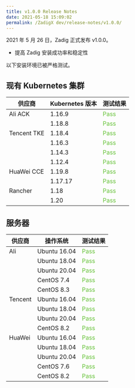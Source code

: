```yaml
---
title: v1.0.0 Release Notes
date: 2021-05-18 15:09:02
permalink: /ZadigX dev/release-notes/v1.0.0/
---
```

2021 年 5 月 26 日，Zadig 正式发布 v1.0.0。

- 提高 Zadig 安装成功率和稳定性

以下安装环境已被严格测试。

## 现有 Kubernetes 集群

|  供应商 | Kubernetes 版本  |  测试结果 |
|----|----|---|
| Ali ACK | 1.16.9 | <span style="color:#67c23a">Pass</span> |
| | 1.18.8 | <span style="color:#67c23a">Pass</span>|
| Tencent TKE |  1.18.4 | <span style="color:#67c23a">Pass</span> |
|| 1.16.3 | <span style="color:#67c23a">Pass</span>|
|| 1.14.3 |<span style="color:#67c23a">Pass</span>|
|| 1.12.4  | <span style="color:#67c23a">Pass</span>|
| HuaWei CCE | 1.19.8 | <span style="color:#67c23a">Pass</span> |
|| 1.17.17 | <span style="color:#67c23a">Pass</span> |
| Rancher | 1.18 | <span style="color:#67c23a">Pass</span> |
|| 1.20 | <span style="color:#67c23a">Pass</span> |

## 服务器
| 供应商 | 操作系统| 测试结果 |
|---|---|---|
| Ali | Ubuntu 16.04 | <span style="color:#67c23a">Pass</span> |
|| Ubuntu 18.04 | <span style="color:#67c23a">Pass</span> |
|| Ubuntu 20.04 | <span style="color:#67c23a">Pass</span> |
|| CentOS 7.4 | <span style="color:#67c23a">Pass</span> |
|| CentOS 8.3 | <span style="color:#67c23a">Pass</span> |
| Tencent| Ubuntu 16.04 | <span style="color:#67c23a">Pass</span>|
|| Ubuntu 18.04 | <span style="color:#67c23a">Pass</span> |
|| Ubuntu 20.04 | <span style="color:#67c23a">Pass</span> |
|| CentOS 8.2| <span style="color:#67c23a">Pass</span> |
| HuaWei | Ubuntu 16.04 | <span style="color:#67c23a">Pass</span> |
|| Ubuntu 18.04 | <span style="color:#67c23a">Pass</span> |
|| Ubuntu 20.04 | <span style="color:#67c23a">Pass</span> |
|| CentOS 7.6| <span style="color:#67c23a">Pass</span> |
|| CentOS 8.2 | <span style="color:#67c23a">Pass</span> |

